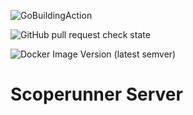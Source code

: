 ![GoBuildingAction](https://github.com/ddefrancesco/scoperunner_server/actions/workflows/go.yml/badge.svg)

![GitHub pull request check state](https://img.shields.io/github/status/s/pulls/ddefrancesco/scoperunner_server/2)

![Docker Image Version (latest semver)](https://img.shields.io/docker/v/ddefrancesco/scoperunner_server)


# Scoperunner Server
